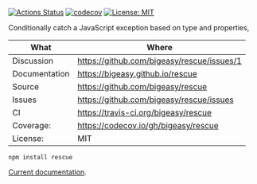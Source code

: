 [![Actions Status](https://github.com/bigeasy/rescue/workflows/Node%20CI/badge.svg)](https://github.com/bigeasy/rescue/actions)
[![codecov](https://codecov.io/gh/bigeasy/rescue/branch/master/graph/badge.svg)](https://codecov.io/gh/bigeasy/rescue)
[![License: MIT](https://img.shields.io/badge/License-MIT-yellow.svg)](https://opensource.org/licenses/MIT)

Conditionally catch a JavaScript exception based on type and properties,

| What          | Where                                         |
| --- | --- |
| Discussion    | https://github.com/bigeasy/rescue/issues/1    |
| Documentation | https://bigeasy.github.io/rescue              |
| Source        | https://github.com/bigeasy/rescue             |
| Issues        | https://github.com/bigeasy/rescue/issues      |
| CI            | https://travis-ci.org/bigeasy/rescue          |
| Coverage:     | https://codecov.io/gh/bigeasy/rescue          |
| License:      | MIT                                           |


```
npm install rescue
```

[Current documentation](https://bigeasy.github.io/rescue/docco/readme.t.js.html).
